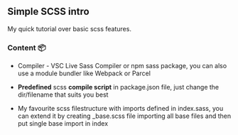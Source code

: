 ## Simple SCSS intro

My quick tutorial over basic scss features.

### Content 📦

- Compiler - VSC Live Sass Compiler or npm sass package, you can also use a module bundler like Webpack or Parcel

- **Predefined** scss **compile script** in package.json file, just change the dir/filename that suits you best

- My favourite scss filestructure with imports defined in index.sass, you can extend it by creating _base.scss file importing all base files and then put single base import in index

  